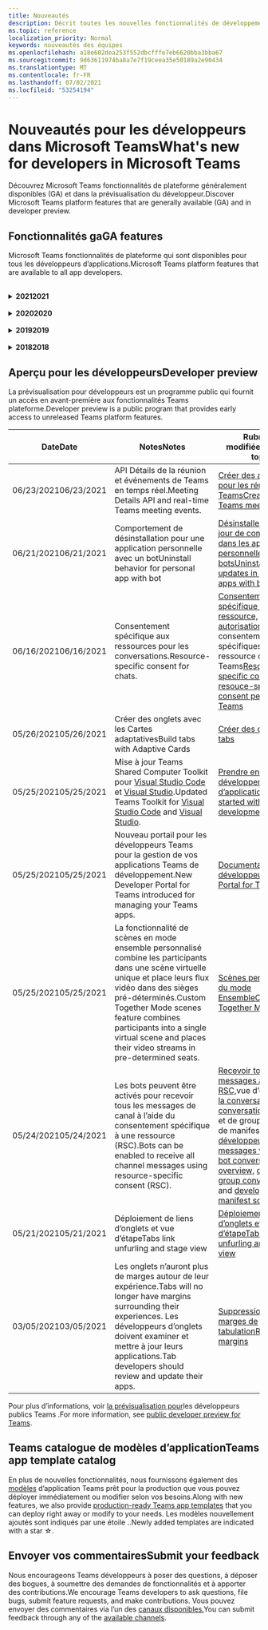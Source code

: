 ```yaml
---
title: Nouveautés
description: Décrit toutes les nouvelles fonctionnalités de développement dans Microsoft Teams
ms.topic: reference
localization_priority: Normal
keywords: nouveautés des équipes
ms.openlocfilehash: a18e602dea253f552dbcfffe7eb6620bba3bba67
ms.sourcegitcommit: 9d63611974ba8a7e7f19ceea35e50189a2e90434
ms.translationtype: MT
ms.contentlocale: fr-FR
ms.lasthandoff: 07/02/2021
ms.locfileid: "53254194"
---
```

# <a name="whats-new-for-developers-in-microsoft-teams"></a><span data-ttu-id="2d1fd-104">Nouveautés pour les développeurs dans Microsoft Teams</span><span class="sxs-lookup"><span data-stu-id="2d1fd-104">What's new for developers in Microsoft Teams</span></span>

<span data-ttu-id="2d1fd-105">Découvrez Microsoft Teams fonctionnalités de plateforme généralement disponibles (GA) et dans la prévisualisation du développeur.</span><span class="sxs-lookup"><span data-stu-id="2d1fd-105">Discover Microsoft Teams platform features that are generally available (GA) and in developer preview.</span></span>

## <a name="ga-features"></a><span data-ttu-id="2d1fd-106">Fonctionnalités ga</span><span class="sxs-lookup"><span data-stu-id="2d1fd-106">GA features</span></span>

<span data-ttu-id="2d1fd-107">Microsoft Teams fonctionnalités de plateforme qui sont disponibles pour tous les développeurs d’applications.</span><span class="sxs-lookup"><span data-stu-id="2d1fd-107">Microsoft Teams platform features that are available to all app developers.</span></span>

<br>

<details>

<summary><span data-ttu-id="2d1fd-108"><b>2021</b></span><span class="sxs-lookup"><span data-stu-id="2d1fd-108"><b>2021</b></span></span></summary>

| <span data-ttu-id="2d1fd-109">**Date**</span><span class="sxs-lookup"><span data-stu-id="2d1fd-109">**Date**</span></span> | <span data-ttu-id="2d1fd-110">**Notes**</span><span class="sxs-lookup"><span data-stu-id="2d1fd-110">**Notes**</span></span> | <span data-ttu-id="2d1fd-111">**Rubriques modifiées**</span><span class="sxs-lookup"><span data-stu-id="2d1fd-111">**Changed topics**</span></span> |
| -------- | --------- | ------------------ |
|<span data-ttu-id="2d1fd-112">06/28/2021</span><span class="sxs-lookup"><span data-stu-id="2d1fd-112">06/28/2021</span></span>|<span data-ttu-id="2d1fd-113">Intégrer la fonctionnalité s’il s’est s’il s’est s’il s'</span><span class="sxs-lookup"><span data-stu-id="2d1fd-113">Integrate People Picker capability.</span></span>|[<span data-ttu-id="2d1fd-114">Intégrer Sélecteur de personnes fonctionnalité</span><span class="sxs-lookup"><span data-stu-id="2d1fd-114">Integrate People Picker capability</span></span>](concepts/device-capabilities/people-picker-capability.md)|  
|<span data-ttu-id="2d1fd-115">06/25/2021</span><span class="sxs-lookup"><span data-stu-id="2d1fd-115">06/25/2021</span></span>| <span data-ttu-id="2d1fd-116">Introduction du guide pas à pas pour envoyer des messages proactifs.</span><span class="sxs-lookup"><span data-stu-id="2d1fd-116">Introduced step-by-step guide to send proactive messages.</span></span> | [<span data-ttu-id="2d1fd-117">Guide pas à pas pour envoyer des messages proactifs</span><span class="sxs-lookup"><span data-stu-id="2d1fd-117">Step-by-step guide to send proactive messages</span></span>](sbs-send-proactive.yml) |
|<span data-ttu-id="2d1fd-118">06/09/2021</span><span class="sxs-lookup"><span data-stu-id="2d1fd-118">06/09/2021</span></span>| <span data-ttu-id="2d1fd-119">Vue d’étape pour les images dans les cartes adaptatives avec `allowExpand` attribut.</span><span class="sxs-lookup"><span data-stu-id="2d1fd-119">Stage view for images in Adaptive Cards with `allowExpand` attribute.</span></span> | [<span data-ttu-id="2d1fd-120">Vue d’étape des images dans les cartes adaptatives</span><span class="sxs-lookup"><span data-stu-id="2d1fd-120">Stage view for images in Adaptive Cards</span></span>](~/task-modules-and-cards/cards/cards-format.md) |
|<span data-ttu-id="2d1fd-121">05/31/2021</span><span class="sxs-lookup"><span data-stu-id="2d1fd-121">05/31/2021</span></span>| <span data-ttu-id="2d1fd-122">Onglets de conversation.</span><span class="sxs-lookup"><span data-stu-id="2d1fd-122">Conversational tabs.</span></span> | [<span data-ttu-id="2d1fd-123">Démarrer et poursuivre des conversations sur le contenu de vos onglets</span><span class="sxs-lookup"><span data-stu-id="2d1fd-123">Start and continue conversations about content in your tabs</span></span>](~/tabs/how-to/conversational-tabs.md) |
|<span data-ttu-id="2d1fd-124">05/24/2021</span><span class="sxs-lookup"><span data-stu-id="2d1fd-124">05/24/2021</span></span>| <span data-ttu-id="2d1fd-125">Mise à jour Teams recommandations en matière de conception d’applications avec des modèles mobiles et bien plus encore.</span><span class="sxs-lookup"><span data-stu-id="2d1fd-125">Updated Teams app design guidelines with mobile patterns and more.</span></span>|[<span data-ttu-id="2d1fd-126">Conception de votre application Teams web</span><span class="sxs-lookup"><span data-stu-id="2d1fd-126">Designing your Teams app</span></span>](~/concepts/design/design-teams-app-overview.md)
|<span data-ttu-id="2d1fd-127">05/13/2021</span><span class="sxs-lookup"><span data-stu-id="2d1fd-127">05/13/2021</span></span>| <span data-ttu-id="2d1fd-128">Ajout d’informations sur mConnect et Skooler.</span><span class="sxs-lookup"><span data-stu-id="2d1fd-128">Added information on mConnect and Skooler.</span></span>|[<span data-ttu-id="2d1fd-129">Système de gestion de l’apprentissage par le chat</span><span class="sxs-lookup"><span data-stu-id="2d1fd-129">Moodle learning management system</span></span>](resources/moodle-overview.md)
|<span data-ttu-id="2d1fd-130">05/10/2021</span><span class="sxs-lookup"><span data-stu-id="2d1fd-130">05/10/2021</span></span>| <span data-ttu-id="2d1fd-131">La version 1.10 du manifeste est publiée.</span><span class="sxs-lookup"><span data-stu-id="2d1fd-131">Manifest v1.10 is released.</span></span>|[<span data-ttu-id="2d1fd-132">Schéma du manifeste</span><span class="sxs-lookup"><span data-stu-id="2d1fd-132">Manifest schema</span></span>](resources/schema/manifest-schema.md) |
|<span data-ttu-id="2d1fd-133">05/10/2021</span><span class="sxs-lookup"><span data-stu-id="2d1fd-133">05/10/2021</span></span>| <span data-ttu-id="2d1fd-134">Nouvelle fonctionnalité de personnalisation d’application.</span><span class="sxs-lookup"><span data-stu-id="2d1fd-134">New app customization feature.</span></span>| [<span data-ttu-id="2d1fd-135">Activer les orgs pour personnaliser votre application</span><span class="sxs-lookup"><span data-stu-id="2d1fd-135">Enable orgs to customize your app</span></span>](concepts/design/enable-app-customization.md) |
|<span data-ttu-id="2d1fd-136">05/07/2021</span><span class="sxs-lookup"><span data-stu-id="2d1fd-136">05/07/2021</span></span>| <span data-ttu-id="2d1fd-137">Liens profonds pour les appels audio et vidéo dans la conversation.</span><span class="sxs-lookup"><span data-stu-id="2d1fd-137">Deep links for audio and video calls in chat.</span></span> |[<span data-ttu-id="2d1fd-138">Liens profonds</span><span class="sxs-lookup"><span data-stu-id="2d1fd-138">Deep links</span></span>](concepts/build-and-test/deep-links.md#deep-linking-to-an-audio-or-audio-video-call) |
|<span data-ttu-id="2d1fd-139">04/30/2021</span><span class="sxs-lookup"><span data-stu-id="2d1fd-139">04/30/2021</span></span>|<span data-ttu-id="2d1fd-140">De nouveaux conseils sur la publication d’applications dans Teams store.</span><span class="sxs-lookup"><span data-stu-id="2d1fd-140">New guidance on how to publish apps to the Teams store.</span></span>|<span data-ttu-id="2d1fd-141">[Publier votre application dans le Teams, Teams](concepts/deploy-and-publish/appsource/publish.md) [de validation du Store](concepts/deploy-and-publish/appsource/prepare/teams-store-validation-guidelines.md)</span><span class="sxs-lookup"><span data-stu-id="2d1fd-141">[Publish your app to the Teams store](concepts/deploy-and-publish/appsource/publish.md), [Teams store validation guidelines](concepts/deploy-and-publish/appsource/prepare/teams-store-validation-guidelines.md)</span></span> |
|<span data-ttu-id="2d1fd-142">04/29/2021</span><span class="sxs-lookup"><span data-stu-id="2d1fd-142">04/29/2021</span></span> | <span data-ttu-id="2d1fd-143">Actions universelles pour les cartes adaptatives.</span><span class="sxs-lookup"><span data-stu-id="2d1fd-143">Universal Actions for Adaptive Cards.</span></span> | [<span data-ttu-id="2d1fd-144">Actions universelles pour les cartes adaptatives</span><span class="sxs-lookup"><span data-stu-id="2d1fd-144">Universal Actions for Adaptive Cards</span></span>](task-modules-and-cards/cards/universal-actions-for-adaptive-cards/overview.md) |
|<span data-ttu-id="2d1fd-145">04/29/2021</span><span class="sxs-lookup"><span data-stu-id="2d1fd-145">04/29/2021</span></span> | <span data-ttu-id="2d1fd-146">Affichages spécifiques à l’utilisateur.</span><span class="sxs-lookup"><span data-stu-id="2d1fd-146">User Specific Views.</span></span> | [<span data-ttu-id="2d1fd-147">Affichages spécifiques à l’utilisateur</span><span class="sxs-lookup"><span data-stu-id="2d1fd-147">User Specific Views</span></span>](task-modules-and-cards/cards/universal-actions-for-adaptive-cards/User-Specific-Views.md) |
|<span data-ttu-id="2d1fd-148">04/29/2021</span><span class="sxs-lookup"><span data-stu-id="2d1fd-148">04/29/2021</span></span> | <span data-ttu-id="2d1fd-149">Flux de travail séquentiels.</span><span class="sxs-lookup"><span data-stu-id="2d1fd-149">Sequential Workflows.</span></span> | [<span data-ttu-id="2d1fd-150">Flux de travail séquentiels</span><span class="sxs-lookup"><span data-stu-id="2d1fd-150">Sequential Workflows</span></span>](task-modules-and-cards/cards/universal-actions-for-adaptive-cards/Sequential-Workflows.md) |
|<span data-ttu-id="2d1fd-151">04/29/2021</span><span class="sxs-lookup"><span data-stu-id="2d1fd-151">04/29/2021</span></span> | <span data-ttu-id="2d1fd-152">Cartes à jour.</span><span class="sxs-lookup"><span data-stu-id="2d1fd-152">Up to date cards.</span></span> | [<span data-ttu-id="2d1fd-153">Cartes actualisées</span><span class="sxs-lookup"><span data-stu-id="2d1fd-153">Up to date cards</span></span>](task-modules-and-cards/cards/universal-actions-for-adaptive-cards/Up-To-Date-Views.md) |
|<span data-ttu-id="2d1fd-154">04/08/2021</span><span class="sxs-lookup"><span data-stu-id="2d1fd-154">04/08/2021</span></span>| <span data-ttu-id="2d1fd-155">Fonctionnalité de personnalisation d’application.</span><span class="sxs-lookup"><span data-stu-id="2d1fd-155">App customization feature.</span></span>|<span data-ttu-id="2d1fd-156">[Présentation de l’application Design Teams,](concepts/design/enable-app-customization.md) [vue d’ensemble d’App Studio](concepts/build-and-test/app-studio-overview.md#connectors)et [schéma de manifeste](resources/schema/manifest-schema-dev-preview.md)</span><span class="sxs-lookup"><span data-stu-id="2d1fd-156">[Design teams app overview](concepts/design/enable-app-customization.md), [App studio overview](concepts/build-and-test/app-studio-overview.md#connectors), and [Manifest schema](resources/schema/manifest-schema-dev-preview.md)</span></span> |
|<span data-ttu-id="2d1fd-157">03/18/2021</span><span class="sxs-lookup"><span data-stu-id="2d1fd-157">03/18/2021</span></span>|<span data-ttu-id="2d1fd-158">Remarque : mettez à jour la version 4.10 ou supérieure du SDK Bot Framework, car nous avons commencé avec le processus de dérision pour `TeamsInfo.getMembers` et `TeamsInfo.GetMembersAsync` .</span><span class="sxs-lookup"><span data-stu-id="2d1fd-158">Notice: Update to version 4.10 or above of the Bot Framework SDK, as we've started with the deprecation process for `TeamsInfo.getMembers` and `TeamsInfo.GetMembersAsync`.</span></span> | [<span data-ttu-id="2d1fd-159">Modifications de l’API du bot pour les membres de l’équipe/de la conversation</span><span class="sxs-lookup"><span data-stu-id="2d1fd-159">Bot API Changes for Team/Chat Members</span></span>](resources/team-chat-member-api-changes.md) |
|<span data-ttu-id="2d1fd-160">03/05/2021</span><span class="sxs-lookup"><span data-stu-id="2d1fd-160">03/05/2021</span></span>|<span data-ttu-id="2d1fd-161">Remarque : les onglets n’auront plus de marges autour de leur expérience.</span><span class="sxs-lookup"><span data-stu-id="2d1fd-161">Notice: Tabs will no longer have margins surrounding their experiences.</span></span> <span data-ttu-id="2d1fd-162">Les développeurs d’onglets doivent examiner et mettre à jour leurs applications.</span><span class="sxs-lookup"><span data-stu-id="2d1fd-162">Tab developers should review and update their apps.</span></span> | [<span data-ttu-id="2d1fd-163">Suppression des marges de tabulation</span><span class="sxs-lookup"><span data-stu-id="2d1fd-163">Removing tab margins</span></span>](resources/removing-tab-margins.md) |
|<span data-ttu-id="2d1fd-164">03/05/2021</span><span class="sxs-lookup"><span data-stu-id="2d1fd-164">03/05/2021</span></span>|<span data-ttu-id="2d1fd-165">Étendue d’installation et fonctionnalité de groupe par défaut.</span><span class="sxs-lookup"><span data-stu-id="2d1fd-165">Default install scope and group capability.</span></span>| [<span data-ttu-id="2d1fd-166">Étendue d’installation et fonctionnalité de groupe par défaut</span><span class="sxs-lookup"><span data-stu-id="2d1fd-166">Default install scope and group capability</span></span>](concepts/deploy-and-publish/add-default-install-scope.md) |
|<span data-ttu-id="2d1fd-167">03/05/2021</span><span class="sxs-lookup"><span data-stu-id="2d1fd-167">03/05/2021</span></span>|<span data-ttu-id="2d1fd-168">Réordez les onglets des applications personnelles.</span><span class="sxs-lookup"><span data-stu-id="2d1fd-168">Reorder personal app tabs.</span></span>|[<span data-ttu-id="2d1fd-169">Réordesser l’onglet de conversation dans les applications personnelles</span><span class="sxs-lookup"><span data-stu-id="2d1fd-169">Reorder the chat tab in personal apps</span></span>](tabs/how-to/create-personal-tab.md#reorder-static-personal-tabs)|
|<span data-ttu-id="2d1fd-170">03/04/2021</span><span class="sxs-lookup"><span data-stu-id="2d1fd-170">03/04/2021</span></span>|<span data-ttu-id="2d1fd-171">Masquage d’informations dans les cartes adaptatives.</span><span class="sxs-lookup"><span data-stu-id="2d1fd-171">Information masking in Adaptive cards.</span></span>| [<span data-ttu-id="2d1fd-172">Masquage d’informations dans les cartes adaptatives</span><span class="sxs-lookup"><span data-stu-id="2d1fd-172">Information masking in Adaptive cards</span></span>](task-modules-and-cards/cards/cards-format.md#information-masking-in-adaptive-cards) |
|<span data-ttu-id="2d1fd-173">02/19/2021</span><span class="sxs-lookup"><span data-stu-id="2d1fd-173">02/19/2021</span></span>|<span data-ttu-id="2d1fd-174">Ajout de fonctionnalités d’emplacement.</span><span class="sxs-lookup"><span data-stu-id="2d1fd-174">Added location capabilities.</span></span> <br/> <span data-ttu-id="2d1fd-175">Les informations sur les fonctionnalités d’emplacement sont ajoutées dans la vue d’ensemble des fonctionnalités de l’appareil, les autorisations natives des appareils, l’intégration des fonctionnalités multimédias et les fichiers de fonctionnalités de scanneur de QR ou de code-barres.</span><span class="sxs-lookup"><span data-stu-id="2d1fd-175">Location capabilities information is added in the device capabilities overview, native device permissions, integrate media capabilities, and QR or barcode scanner capability files.</span></span>|<span data-ttu-id="2d1fd-176">[Vue](concepts/device-capabilities/device-capabilities-overview.md)d’ensemble, demander des autorisations d’appareil, intégrer des [fonctionnalités multimédias,](concepts/device-capabilities/mobile-camera-image-permissions.md)intégrer des fonctionnalités de QR ou de scanneur de [code-barres,](concepts/device-capabilities/qr-barcode-scanner-capability.md)intégrer des [fonctionnalités](concepts/device-capabilities/native-device-permissions.md) [d’emplacement](concepts/device-capabilities/location-capability.md)</span><span class="sxs-lookup"><span data-stu-id="2d1fd-176">[Overview](concepts/device-capabilities/device-capabilities-overview.md), [Request device permissions](concepts/device-capabilities/native-device-permissions.md), [Integrate media capabilities](concepts/device-capabilities/mobile-camera-image-permissions.md), [Integrate QR or barcode scanner capability](concepts/device-capabilities/qr-barcode-scanner-capability.md), [Integrate location capabilities](concepts/device-capabilities/location-capability.md)</span></span> |
|<span data-ttu-id="2d1fd-177">02/18/2021</span><span class="sxs-lookup"><span data-stu-id="2d1fd-177">02/18/2021</span></span>|<span data-ttu-id="2d1fd-178">Ajout de la fonctionnalité de QR ou de scanneur de code-barres.</span><span class="sxs-lookup"><span data-stu-id="2d1fd-178">Added QR or barcode scanner capability.</span></span> <br/> <span data-ttu-id="2d1fd-179">Les informations sur les fonctionnalités de QR ou de scanneur de code-barres sont ajoutées dans la vue d’ensemble des fonctionnalités de l’appareil, les autorisations natives de l’appareil et l’intégration des fichiers de fonctionnalités multimédias.</span><span class="sxs-lookup"><span data-stu-id="2d1fd-179">QR or barcode scanner  capability information is added in the device capabilities overview, native device permissions, and integrate media capabilities files.</span></span>|<span data-ttu-id="2d1fd-180">[Vue d’ensemble,](concepts/device-capabilities/device-capabilities-overview.md) [demander des autorisations d’appareil,](concepts/device-capabilities/native-device-permissions.md) [intégrer des fonctionnalités multimédias,](concepts/device-capabilities/mobile-camera-image-permissions.md)intégrer la QR ou la fonctionnalité de scanneur de [code-barres](concepts/device-capabilities/qr-barcode-scanner-capability.md)</span><span class="sxs-lookup"><span data-stu-id="2d1fd-180">[Overview](concepts/device-capabilities/device-capabilities-overview.md), [Request device permissions](concepts/device-capabilities/native-device-permissions.md), [Integrate media capabilities](concepts/device-capabilities/mobile-camera-image-permissions.md), [Integrate QR or barcode scanner capability](concepts/device-capabilities/qr-barcode-scanner-capability.md)</span></span> |
|<span data-ttu-id="2d1fd-181">02/09/2021</span><span class="sxs-lookup"><span data-stu-id="2d1fd-181">02/09/2021</span></span>|<span data-ttu-id="2d1fd-182">Ajout de la vue d’ensemble des fonctionnalités de l’appareil.</span><span class="sxs-lookup"><span data-stu-id="2d1fd-182">Added device capabilities overview.</span></span> <br/> <span data-ttu-id="2d1fd-183">Les informations sur les fonctionnalités du microphone sont ajoutées dans les autorisations natives de l’appareil et intègrent des fichiers de fonctionnalités multimédias.</span><span class="sxs-lookup"><span data-stu-id="2d1fd-183">Microphone capability information is added in the native device permissions and integrate media capabilities files.</span></span>|<span data-ttu-id="2d1fd-184">[Vue d’ensemble,](concepts/device-capabilities/device-capabilities-overview.md) [demander des autorisations d’appareil,](concepts/device-capabilities/native-device-permissions.md) [intégrer des fonctionnalités multimédias](concepts/device-capabilities/mobile-camera-image-permissions.md)</span><span class="sxs-lookup"><span data-stu-id="2d1fd-184">[Overview](concepts/device-capabilities/device-capabilities-overview.md), [Request device permissions](concepts/device-capabilities/native-device-permissions.md), [Integrate media capabilities](concepts/device-capabilities/mobile-camera-image-permissions.md)</span></span>|

<br>

</details>

<br>

<details>
  
<summary><span data-ttu-id="2d1fd-185"><b>2020</b></span><span class="sxs-lookup"><span data-stu-id="2d1fd-185"><b>2020</b></span></span></summary>

| <span data-ttu-id="2d1fd-186">**Date**</span><span class="sxs-lookup"><span data-stu-id="2d1fd-186">**Date**</span></span> | <span data-ttu-id="2d1fd-187">**Notes**</span><span class="sxs-lookup"><span data-stu-id="2d1fd-187">**Notes**</span></span> | <span data-ttu-id="2d1fd-188">**Rubriques modifiées**</span><span class="sxs-lookup"><span data-stu-id="2d1fd-188">**Changed topics**</span></span> |
| -------- | --------- | ------------------ |
|<span data-ttu-id="2d1fd-189">11/30/2020</span><span class="sxs-lookup"><span data-stu-id="2d1fd-189">11/30/2020</span></span>|<span data-ttu-id="2d1fd-190">Intégration de la plateforme d’identité Teams Shared Computer Toolkit et Visual Studio Code pour les onglets.</span><span class="sxs-lookup"><span data-stu-id="2d1fd-190">Identity platform integration with Teams Toolkit and Visual Studio Code for tabs.</span></span>|[<span data-ttu-id="2d1fd-191">Authentification unique avec authentification Teams Shared Computer Toolkit et Visual Studio Code pour les onglets</span><span class="sxs-lookup"><span data-stu-id="2d1fd-191">Single sign-on authentication with Teams Toolkit and Visual Studio Code for tabs</span></span>](toolkit/visual-studio-code-tab-sso.md)|
|<span data-ttu-id="2d1fd-192">11/16/2020</span><span class="sxs-lookup"><span data-stu-id="2d1fd-192">11/16/2020</span></span>|<span data-ttu-id="2d1fd-193">Teams manifeste de l’application mis à jour vers la version 1.8.</span><span class="sxs-lookup"><span data-stu-id="2d1fd-193">Teams app manifest updated to version 1.8.</span></span>|[<span data-ttu-id="2d1fd-194">Référence : schéma de manifeste pour Microsoft Teams</span><span class="sxs-lookup"><span data-stu-id="2d1fd-194">Reference: Manifest schema for Microsoft Teams</span></span>](resources/schema/manifest-schema.md)|
|<span data-ttu-id="2d1fd-195">11/10/2020</span><span class="sxs-lookup"><span data-stu-id="2d1fd-195">11/10/2020</span></span>|<span data-ttu-id="2d1fd-196">Teams recommandations en matière de conception de bot.</span><span class="sxs-lookup"><span data-stu-id="2d1fd-196">Teams bot design guidelines.</span></span>|[<span data-ttu-id="2d1fd-197">Recommandations en matière de conception de bot</span><span class="sxs-lookup"><span data-stu-id="2d1fd-197">Bot design guidelines</span></span>](bots/design/bots.md)|
|<span data-ttu-id="2d1fd-198">09/30/2020</span><span class="sxs-lookup"><span data-stu-id="2d1fd-198">09/30/2020</span></span>|<span data-ttu-id="2d1fd-199">L’envoi et la réception de fichiers à des bots sur des appareils mobiles sont désormais pris en charge.</span><span class="sxs-lookup"><span data-stu-id="2d1fd-199">Sending and receiving files to bots on mobile devices is now supported.</span></span>|[<span data-ttu-id="2d1fd-200">Envoyer et recevoir des fichiers via votre bot</span><span class="sxs-lookup"><span data-stu-id="2d1fd-200">Send and receive files through your bot</span></span>](resources/bot-v3/bots-files.md)|
|<span data-ttu-id="2d1fd-201">09/22/2020</span><span class="sxs-lookup"><span data-stu-id="2d1fd-201">09/22/2020</span></span>|<span data-ttu-id="2d1fd-202">Nouvelles informations sur la mise en place Teams développement.</span><span class="sxs-lookup"><span data-stu-id="2d1fd-202">New information for getting started with Teams development.</span></span>|[<span data-ttu-id="2d1fd-203">Créer votre première vue d’Teams application</span><span class="sxs-lookup"><span data-stu-id="2d1fd-203">Build your first Teams app overview</span></span>](build-your-first-app/build-first-app-overview.md)|
|<span data-ttu-id="2d1fd-204">09/18/2020</span><span class="sxs-lookup"><span data-stu-id="2d1fd-204">09/18/2020</span></span>|<span data-ttu-id="2d1fd-205">Prise en charge des applications Teams réunion (version préliminaire).</span><span class="sxs-lookup"><span data-stu-id="2d1fd-205">Support for in-meeting Teams apps (Release Preview).</span></span>|<span data-ttu-id="2d1fd-206">[Créer des applications pour Teams réunions et](apps-in-teams-meetings/create-apps-for-teams-meetings.md) des applications dans Teams [réunions](apps-in-teams-meetings/teams-apps-in-meetings.md)</span><span class="sxs-lookup"><span data-stu-id="2d1fd-206">[Create apps for Teams meetings](apps-in-teams-meetings/create-apps-for-teams-meetings.md) and [Apps in Teams meetings](apps-in-teams-meetings/teams-apps-in-meetings.md)</span></span>|
|<span data-ttu-id="2d1fd-207">08/19/2020</span><span class="sxs-lookup"><span data-stu-id="2d1fd-207">08/19/2020</span></span>|<span data-ttu-id="2d1fd-208">Importez Teams messages avec Microsoft Graph.</span><span class="sxs-lookup"><span data-stu-id="2d1fd-208">Import Teams messages with Microsoft Graph.</span></span>|[<span data-ttu-id="2d1fd-209">Importer des messages de plateforme tierces pour les équipes à l’aide de Microsoft Graph</span><span class="sxs-lookup"><span data-stu-id="2d1fd-209">Import third-party platform messages to Teams using Microsoft Graph</span></span>](graph-api/import-messages/import-external-messages-to-teams.md)
|<span data-ttu-id="2d1fd-210">08/12/2020</span><span class="sxs-lookup"><span data-stu-id="2d1fd-210">08/12/2020</span></span> |<span data-ttu-id="2d1fd-211">Prise en charge des cartes adaptatives dans le webhook entrant déplacé vers ga.</span><span class="sxs-lookup"><span data-stu-id="2d1fd-211">Adaptive Cards support in incoming webhook moved to GA.</span></span>|[<span data-ttu-id="2d1fd-212">Envoyer des cartes adaptatives à l'aide d'un webhook entrant</span><span class="sxs-lookup"><span data-stu-id="2d1fd-212">Send adaptive cards using an incoming webhook</span></span>](~/webhooks-and-connectors/how-to/connectors-using.md#send-adaptive-cards-using-an-incoming-webhook) |
|<span data-ttu-id="2d1fd-213">08/10/2020</span><span class="sxs-lookup"><span data-stu-id="2d1fd-213">08/10/2020</span></span>|<span data-ttu-id="2d1fd-214">Commencer à créer Teams applications avec le Visual Studio Shared Computer Toolkit.</span><span class="sxs-lookup"><span data-stu-id="2d1fd-214">Get started building Teams apps with the Visual Studio Toolkit.</span></span>|[<span data-ttu-id="2d1fd-215">Créer des applications avec les Microsoft Teams Shared Computer Toolkit et Visual Studio Code</span><span class="sxs-lookup"><span data-stu-id="2d1fd-215">Build apps with the Microsoft Teams Toolkit and Visual Studio Code</span></span>](toolkit/visual-studio-overview.md) |
|<span data-ttu-id="2d1fd-216">08/06/2020</span><span class="sxs-lookup"><span data-stu-id="2d1fd-216">08/06/2020</span></span>|<span data-ttu-id="2d1fd-217">Prise en charge de l’authentification sso tabs.</span><span class="sxs-lookup"><span data-stu-id="2d1fd-217">Support for Tabs SSO authentication.</span></span>|[<span data-ttu-id="2d1fd-218">Développer un onglet DSO Microsoft Teams SSO</span><span class="sxs-lookup"><span data-stu-id="2d1fd-218">Develop an SSO Microsoft Teams Tab</span></span>](tabs/how-to/authentication/auth-aad-sso.md#develop-an-sso-microsoft-teams-tab) |
|<span data-ttu-id="2d1fd-219">07/27/2020</span><span class="sxs-lookup"><span data-stu-id="2d1fd-219">07/27/2020</span></span> | <span data-ttu-id="2d1fd-220">Graph des bots et des messages proactifs (prévisualisation publique).</span><span class="sxs-lookup"><span data-stu-id="2d1fd-220">Graph proactive bots and messages (Public Preview).</span></span>|[<span data-ttu-id="2d1fd-221">Activer l’installation proactive d’un bot et la messagerie proactive dans Teams avec Microsoft Graph</span><span class="sxs-lookup"><span data-stu-id="2d1fd-221">Enable proactive bot installation and proactive messaging in Teams with Microsoft Graph</span></span>](graph-api/proactive-bots-and-messages/graph-proactive-bots-and-messages.md)|
|<span data-ttu-id="2d1fd-222">07/22/2020</span><span class="sxs-lookup"><span data-stu-id="2d1fd-222">07/22/2020</span></span> |<span data-ttu-id="2d1fd-223">Mises à jour des fonctionnalités des appareils mobiles.</span><span class="sxs-lookup"><span data-stu-id="2d1fd-223">Mobile device capability updates.</span></span>|[<span data-ttu-id="2d1fd-224">Demander des autorisations d’appareil pour Microsoft Teams onglet</span><span class="sxs-lookup"><span data-stu-id="2d1fd-224">Request device permissions for your Microsoft Teams tab</span></span>](concepts/device-capabilities/native-device-permissions.md) |
|<span data-ttu-id="2d1fd-225">07/20/2020</span><span class="sxs-lookup"><span data-stu-id="2d1fd-225">07/20/2020</span></span>|<span data-ttu-id="2d1fd-226">Teams Outil de validation d’application pour les soumissions AppSource.</span><span class="sxs-lookup"><span data-stu-id="2d1fd-226">Teams App Validation Tool for AppSource submissions.</span></span>|[<span data-ttu-id="2d1fd-227">Teams Outil de validation d’application</span><span class="sxs-lookup"><span data-stu-id="2d1fd-227">Teams App Validation Tool</span></span>](concepts/deploy-and-publish/appsource/prepare/submission-checklist.md)
|<span data-ttu-id="2d1fd-228">07/15/2020</span><span class="sxs-lookup"><span data-stu-id="2d1fd-228">07/15/2020</span></span>|<span data-ttu-id="2d1fd-229">Créez un assistant virtuel pour Teams.</span><span class="sxs-lookup"><span data-stu-id="2d1fd-229">Create a virtual assistant for Teams.</span></span>|[<span data-ttu-id="2d1fd-230">Virtual Assistant pour Microsoft Teams</span><span class="sxs-lookup"><span data-stu-id="2d1fd-230">Virtual Assistant for Microsoft Teams</span></span>](samples/virtual-assistant.md)|
|<span data-ttu-id="2d1fd-231">07/14/2020</span><span class="sxs-lookup"><span data-stu-id="2d1fd-231">07/14/2020</span></span>|<span data-ttu-id="2d1fd-232">Surfacing a native loading indicator documentation.</span><span class="sxs-lookup"><span data-stu-id="2d1fd-232">Surfacing a native loading indicator documentation.</span></span>|[<span data-ttu-id="2d1fd-233">Affichage d’un indicateur de chargement natif</span><span class="sxs-lookup"><span data-stu-id="2d1fd-233">Showing a native loading indicator</span></span>](tabs/how-to/create-tab-pages/content-page.md#show-a-native-loading-indicator)
|<span data-ttu-id="2d1fd-234">07/01/2020</span><span class="sxs-lookup"><span data-stu-id="2d1fd-234">07/01/2020</span></span>|<span data-ttu-id="2d1fd-235">Commencer à créer Teams applications avec le Visual Studio Code Shared Computer Toolkit.</span><span class="sxs-lookup"><span data-stu-id="2d1fd-235">Get started building Teams apps with the Visual Studio Code Toolkit.</span></span>|[<span data-ttu-id="2d1fd-236">Créer des applications avec les Microsoft Teams Shared Computer Toolkit et Visual Studio Code</span><span class="sxs-lookup"><span data-stu-id="2d1fd-236">Build apps with the Microsoft Teams Toolkit and Visual Studio Code</span></span>](toolkit/visual-studio-code-overview.md) |
|<span data-ttu-id="2d1fd-237">07/01/2020</span><span class="sxs-lookup"><span data-stu-id="2d1fd-237">07/01/2020</span></span>|<span data-ttu-id="2d1fd-238">Sign-on unique for tabs GA for Teams web and desktop clients.</span><span class="sxs-lookup"><span data-stu-id="2d1fd-238">Single sign-on for tabs GA for Teams web and desktop clients.</span></span>|[<span data-ttu-id="2d1fd-239">Single Sign-On (SSO)</span><span class="sxs-lookup"><span data-stu-id="2d1fd-239">Single Sign-On (SSO)</span></span>](tabs/how-to/authentication/auth-aad-sso.md)|
|<span data-ttu-id="2d1fd-240">06/05/2020</span><span class="sxs-lookup"><span data-stu-id="2d1fd-240">06/05/2020</span></span>| <span data-ttu-id="2d1fd-241">Schéma de manifeste mis à jour vers la version 1.7.</span><span class="sxs-lookup"><span data-stu-id="2d1fd-241">Manifest schema updated to version 1.7.</span></span>| [<span data-ttu-id="2d1fd-242">Référence : schéma de manifeste pour Microsoft Teams</span><span class="sxs-lookup"><span data-stu-id="2d1fd-242">Reference: Manifest schema for Microsoft Teams</span></span>](resources/schema/manifest-schema.md)|
|<span data-ttu-id="2d1fd-243">05/18/2020</span><span class="sxs-lookup"><span data-stu-id="2d1fd-243">05/18/2020</span></span>|<span data-ttu-id="2d1fd-244">Intégrez Power Virtual Agents avec Teams.</span><span class="sxs-lookup"><span data-stu-id="2d1fd-244">Integrate Power Virtual Agents with Teams.</span></span>|[<span data-ttu-id="2d1fd-245">Intégrer un chatbot Power Virtual Agents avec Microsoft Teams</span><span class="sxs-lookup"><span data-stu-id="2d1fd-245">Integrate a Power Virtual Agents chatbot with Microsoft Teams</span></span>](bots/how-to/add-power-virtual-agents-bot-to-teams.md)|
|<span data-ttu-id="2d1fd-246">04/01/2020</span><span class="sxs-lookup"><span data-stu-id="2d1fd-246">04/01/2020</span></span>|<span data-ttu-id="2d1fd-247">Intégrez des systèmes WFM à Shifts Connector pour Teams.</span><span class="sxs-lookup"><span data-stu-id="2d1fd-247">Integrate WFM systems with Shifts Connector for Teams.</span></span>|[<span data-ttu-id="2d1fd-248">Microsoft Teams Déplace les connecteurs WFM</span><span class="sxs-lookup"><span data-stu-id="2d1fd-248">Microsoft Teams Shifts WFM connectors</span></span>](samples/shifts-wfm-connectors.md)
|<span data-ttu-id="2d1fd-249">03/24/2020</span><span class="sxs-lookup"><span data-stu-id="2d1fd-249">03/24/2020</span></span> | <span data-ttu-id="2d1fd-250">Prise en charge supplémentaire pour la récupération d’un seul membre d’une conversation et prise en charge supplémentaire pour la récupération des membres pagagés.</span><span class="sxs-lookup"><span data-stu-id="2d1fd-250">Added support for retrieving a single member of a conversation, and additional support for retrieving paged members.</span></span> | [<span data-ttu-id="2d1fd-251">Obtenir un contexte Teams pour votre bot</span><span class="sxs-lookup"><span data-stu-id="2d1fd-251">Get Teams context for your bot</span></span>](~/bots/how-to/get-teams-context.md) |

<br>

</details>

<br>

<details>
  
<summary><span data-ttu-id="2d1fd-252"><b>2019</b></span><span class="sxs-lookup"><span data-stu-id="2d1fd-252"><b>2019</b></span></span></summary>

| <span data-ttu-id="2d1fd-253">**Date**</span><span class="sxs-lookup"><span data-stu-id="2d1fd-253">**Date**</span></span> | <span data-ttu-id="2d1fd-254">**Notes**</span><span class="sxs-lookup"><span data-stu-id="2d1fd-254">**Notes**</span></span> | <span data-ttu-id="2d1fd-255">**Rubriques modifiées**</span><span class="sxs-lookup"><span data-stu-id="2d1fd-255">**Changed topics**</span></span> |
| -------- | --------- | ------------------ |
| <span data-ttu-id="2d1fd-256">12/26/2019</span><span class="sxs-lookup"><span data-stu-id="2d1fd-256">12/26/2019</span></span> | <span data-ttu-id="2d1fd-257">Le `replyToId` paramètre dans les charges utiles envoyées à un bot n’est plus chiffré, ce qui vous permet d’utiliser cette valeur pour créer des liens profonds vers ces messages.</span><span class="sxs-lookup"><span data-stu-id="2d1fd-257">The `replyToId` parameter in payloads sent to a bot is no longer encrypted, allowing you to use this value to construct deeplinks to these messages.</span></span> <span data-ttu-id="2d1fd-258">Les charges utiles de message incluent les valeurs chiffrées dans le paramètre `legacy.replyToId` .</span><span class="sxs-lookup"><span data-stu-id="2d1fd-258">Message payloads include the encrypted values in the parameter `legacy.replyToId`.</span></span>  |
| <span data-ttu-id="2d1fd-259">11/05/2019</span><span class="sxs-lookup"><span data-stu-id="2d1fd-259">11/05/2019</span></span> | <span data-ttu-id="2d1fd-260">Sign-on unique using the Teams JavaScript SDK.</span><span class="sxs-lookup"><span data-stu-id="2d1fd-260">Single sign-on using the Teams JavaScript SDK.</span></span> | [<span data-ttu-id="2d1fd-261">Authentification unique</span><span class="sxs-lookup"><span data-stu-id="2d1fd-261">Single sign-on</span></span>](tabs/how-to/authentication/auth-aad-sso.md) |
| <span data-ttu-id="2d1fd-262">10/31/2019</span><span class="sxs-lookup"><span data-stu-id="2d1fd-262">10/31/2019</span></span> | <span data-ttu-id="2d1fd-263">Mise à jour de la documentation sur les bots de conversation et les extensions de messagerie pour refléter le SDK Bot Framework 4.6.</span><span class="sxs-lookup"><span data-stu-id="2d1fd-263">Conversational bots and messaging extension documentation updated to reflect the 4.6 Bot Framework SDK.</span></span> <span data-ttu-id="2d1fd-264">La documentation relative au SDK v3 est disponible dans la section Ressources.</span><span class="sxs-lookup"><span data-stu-id="2d1fd-264">Documentation for the v3 SDK is available in the Resources section.</span></span> | <span data-ttu-id="2d1fd-265">Documentation complète sur les bots et les extensions de messagerie.</span><span class="sxs-lookup"><span data-stu-id="2d1fd-265">All bot and messaging extension documentation.</span></span> |
| <span data-ttu-id="2d1fd-266">10/31/2019</span><span class="sxs-lookup"><span data-stu-id="2d1fd-266">10/31/2019</span></span> | <span data-ttu-id="2d1fd-267">Nouvelle structure de la documentation et refactoriser les articles principaux.</span><span class="sxs-lookup"><span data-stu-id="2d1fd-267">New documentation structure, and major article refactoring.</span></span> <span data-ttu-id="2d1fd-268">Signalez les liens morts ou les 404 en créant un GitHub.</span><span class="sxs-lookup"><span data-stu-id="2d1fd-268">Please report any dead links or 404's by creating a GitHub Issue.</span></span> | <span data-ttu-id="2d1fd-269">Tous!</span><span class="sxs-lookup"><span data-stu-id="2d1fd-269">All of them!</span></span> |
| <span data-ttu-id="2d1fd-270">09/13/2019</span><span class="sxs-lookup"><span data-stu-id="2d1fd-270">09/13/2019</span></span> | <span data-ttu-id="2d1fd-271">Le bot de demande est installé à partir de l’extension de messagerie basée sur l’action.</span><span class="sxs-lookup"><span data-stu-id="2d1fd-271">Request bot is installed from action-based messaging extension.</span></span> | [<span data-ttu-id="2d1fd-272">Lancer des actions avec des extensions de messagerie</span><span class="sxs-lookup"><span data-stu-id="2d1fd-272">Initiate actions with messaging extensions</span></span>](resources/messaging-extension-v3/create-extensions.md#request-to-install-your-conversational-bot)
| <span data-ttu-id="2d1fd-273">08/28/2019</span><span class="sxs-lookup"><span data-stu-id="2d1fd-273">08/28/2019</span></span> | <span data-ttu-id="2d1fd-274">Prise en charge des canaux privés dans les onglets et les connecteurs.</span><span class="sxs-lookup"><span data-stu-id="2d1fd-274">Support for private channels in tabs and Connectors.</span></span> | [<span data-ttu-id="2d1fd-275">Obtenir un contexte Teams pour votre onglet</span><span class="sxs-lookup"><span data-stu-id="2d1fd-275">Get context for your tab</span></span>](tabs/how-to/access-teams-context.md#retrieve-context-in-private-channels) |
| <span data-ttu-id="2d1fd-276">06/20/2019</span><span class="sxs-lookup"><span data-stu-id="2d1fd-276">06/20/2019</span></span> | <span data-ttu-id="2d1fd-277">Partagez un site web externe, à partir d’un site web externe, dans un canal Teams externe.</span><span class="sxs-lookup"><span data-stu-id="2d1fd-277">Share an external website, from an external website, into a Teams channel.</span></span> | [<span data-ttu-id="2d1fd-278">Partager avec Teams</span><span class="sxs-lookup"><span data-stu-id="2d1fd-278">Share to Teams</span></span>](~/share-to-teams.md) |
| <span data-ttu-id="2d1fd-279">05/25/2019</span><span class="sxs-lookup"><span data-stu-id="2d1fd-279">05/25/2019</span></span> | <span data-ttu-id="2d1fd-280">Répondez avec un message de bot à partir du module de tâche.</span><span class="sxs-lookup"><span data-stu-id="2d1fd-280">Respond with bot message from task module.</span></span> | [<span data-ttu-id="2d1fd-281">Répondre avec un message bot à partir du module de tâche</span><span class="sxs-lookup"><span data-stu-id="2d1fd-281">Respond with bot message from task module</span></span>](resources/messaging-extension-v3/create-extensions.md#respond-with-an-adaptive-card-message-sent-from-a-bot) |
| <span data-ttu-id="2d1fd-282">05/25/2019</span><span class="sxs-lookup"><span data-stu-id="2d1fd-282">05/25/2019</span></span> | <span data-ttu-id="2d1fd-283">Bots dans les conversations de groupe.</span><span class="sxs-lookup"><span data-stu-id="2d1fd-283">Bots in group chats.</span></span> | [<span data-ttu-id="2d1fd-284">Interagir avec un bot dans une conversation de groupe ou un canal</span><span class="sxs-lookup"><span data-stu-id="2d1fd-284">Interact with a bot in group chat or channel</span></span>](~/concepts/bots/bot-conversations/bots-conv-channel.md) |
| <span data-ttu-id="2d1fd-285">05/20/2019</span><span class="sxs-lookup"><span data-stu-id="2d1fd-285">05/20/2019</span></span> | <span data-ttu-id="2d1fd-286">Localisation du manifeste de l’application.</span><span class="sxs-lookup"><span data-stu-id="2d1fd-286">App manifest localization.</span></span> | [<span data-ttu-id="2d1fd-287">Localisation d’application</span><span class="sxs-lookup"><span data-stu-id="2d1fd-287">App localization</span></span>](~/publishing/apps-localization.md) |
| <span data-ttu-id="2d1fd-288">05/20/2019</span><span class="sxs-lookup"><span data-stu-id="2d1fd-288">05/20/2019</span></span> | <span data-ttu-id="2d1fd-289">Actions de message.</span><span class="sxs-lookup"><span data-stu-id="2d1fd-289">Message actions.</span></span> | [<span data-ttu-id="2d1fd-290">Message Actions</span><span class="sxs-lookup"><span data-stu-id="2d1fd-290">Message Actions</span></span>](resources/messaging-extension-v3/create-extensions.md#action-type-message-extensions) |
| <span data-ttu-id="2d1fd-291">05/20/2019</span><span class="sxs-lookup"><span data-stu-id="2d1fd-291">05/20/2019</span></span> | <span data-ttu-id="2d1fd-292">Déploiement de lien (aperçus d’URL personnalisées).</span><span class="sxs-lookup"><span data-stu-id="2d1fd-292">Link unfurling (custom URL previews).</span></span> | [<span data-ttu-id="2d1fd-293">Déploiement de lien</span><span class="sxs-lookup"><span data-stu-id="2d1fd-293">Link unfurling</span></span>](messaging-extensions/how-to/link-unfurling.md)|
| <span data-ttu-id="2d1fd-294">05/06/2019</span><span class="sxs-lookup"><span data-stu-id="2d1fd-294">05/06/2019</span></span> | <span data-ttu-id="2d1fd-295">Programme de certification des applications du Store.</span><span class="sxs-lookup"><span data-stu-id="2d1fd-295">Application Certification program for store apps.</span></span> | [<span data-ttu-id="2d1fd-296">Certification des applications</span><span class="sxs-lookup"><span data-stu-id="2d1fd-296">Application Certification</span></span>](~/concepts/deploy-and-publish/appsource/post-publish/overview.md#complete-microsoft-365-certification) |
| <span data-ttu-id="2d1fd-297">05/06/2019</span><span class="sxs-lookup"><span data-stu-id="2d1fd-297">05/06/2019</span></span> | <span data-ttu-id="2d1fd-298">Les modèles d’application sont désormais disponibles.</span><span class="sxs-lookup"><span data-stu-id="2d1fd-298">App Templates are now available.</span></span> | [<span data-ttu-id="2d1fd-299">Modèles d’application</span><span class="sxs-lookup"><span data-stu-id="2d1fd-299">App Templates</span></span>](~/samples/app-templates.md) |
| <span data-ttu-id="2d1fd-300">04/23/2019</span><span class="sxs-lookup"><span data-stu-id="2d1fd-300">04/23/2019</span></span> | <span data-ttu-id="2d1fd-301">Les extensions de messagerie basées sur l’action sont désormais disponibles.</span><span class="sxs-lookup"><span data-stu-id="2d1fd-301">Action-based Messaging Extensions are now available.</span></span> | [<span data-ttu-id="2d1fd-302">Extensions de message basées sur l’action</span><span class="sxs-lookup"><span data-stu-id="2d1fd-302">Action-based Message Extensions</span></span>](~/concepts/messaging-extensions/create-extensions.md) |
| <span data-ttu-id="2d1fd-303">02/18/2019</span><span class="sxs-lookup"><span data-stu-id="2d1fd-303">02/18/2019</span></span> | <span data-ttu-id="2d1fd-304">Création de liens profonds vers une conversation privée.</span><span class="sxs-lookup"><span data-stu-id="2d1fd-304">Creating deep links to private chat.</span></span> | [<span data-ttu-id="2d1fd-305">Lien profond vers une conversation</span><span class="sxs-lookup"><span data-stu-id="2d1fd-305">Deep linking to a chat</span></span>](concepts/build-and-test/deep-links.md#deep-linking-to-a-chat) |
| <span data-ttu-id="2d1fd-306">01/23/2019</span><span class="sxs-lookup"><span data-stu-id="2d1fd-306">01/23/2019</span></span> | <span data-ttu-id="2d1fd-307">Surfacing SKU and licenceType information in the tab context.</span><span class="sxs-lookup"><span data-stu-id="2d1fd-307">Surfacing SKU and licenceType information in the tab context.</span></span> | [<span data-ttu-id="2d1fd-308">Contexte de l’onglet</span><span class="sxs-lookup"><span data-stu-id="2d1fd-308">Tab Context</span></span>](~/concepts/tabs/tabs-context.md) |

<br>

</details>

<br>

<details>

<summary><span data-ttu-id="2d1fd-309"><b>2018</b></span><span class="sxs-lookup"><span data-stu-id="2d1fd-309"><b>2018</b></span></span></summary>

| <span data-ttu-id="2d1fd-310">**Date**</span><span class="sxs-lookup"><span data-stu-id="2d1fd-310">**Date**</span></span> | <span data-ttu-id="2d1fd-311">**Notes**</span><span class="sxs-lookup"><span data-stu-id="2d1fd-311">**Notes**</span></span> | <span data-ttu-id="2d1fd-312">**Rubriques modifiées**</span><span class="sxs-lookup"><span data-stu-id="2d1fd-312">**Changed topics**</span></span> |
| -------- | --------- | ------------------ |
| <span data-ttu-id="2d1fd-313">11/12/2018</span><span class="sxs-lookup"><span data-stu-id="2d1fd-313">11/12/2018</span></span> | <span data-ttu-id="2d1fd-314">Les onglets de la conversation de groupe sont désormais disponibles dans la version finale de Teams.</span><span class="sxs-lookup"><span data-stu-id="2d1fd-314">Tabs in group chat is now available in the released version of Teams.</span></span> <span data-ttu-id="2d1fd-315">Dans le cadre de ce travail, la section Onglets a été retravaillée pour plus de clarté.</span><span class="sxs-lookup"><span data-stu-id="2d1fd-315">As part of this work, the tabs section has been reworked for clarity.</span></span>| [<span data-ttu-id="2d1fd-316">Onglets configurables</span><span class="sxs-lookup"><span data-stu-id="2d1fd-316">Configurable tabs</span></span>](~/concepts/tabs/tabs-configurable.md) |
| <span data-ttu-id="2d1fd-317">11/11/2018</span><span class="sxs-lookup"><span data-stu-id="2d1fd-317">11/11/2018</span></span> | <span data-ttu-id="2d1fd-318">La mise en place de Node JS et de .NET/C# a été mise à jour pour utiliser App Studio dans Teams et une nouvelle section a été ajoutée sur l’hébergement d’applications Teams node dans Azure.</span><span class="sxs-lookup"><span data-stu-id="2d1fd-318">Getting started for Node JS and for .NET/C# has been updated to use App Studio in Teams, and a new section has been added on hosting Node based Teams apps in Azure.</span></span> | <span data-ttu-id="2d1fd-319">Commencer à travailler sur la plateforme Microsoft Teams avec [C#/.NET](~/get-started/get-started-dotnet-app-studio.md)et App Studio, commencer sur la plateforme Microsoft Teams avec [Node JS](~/get-started/get-started-nodejs-app-studio.md)et App Studio, héberger votre application [node Teams dans Azure](~/get-started/get-started-nodejs-in-azure.md)</span><span class="sxs-lookup"><span data-stu-id="2d1fd-319">[Get started on the Microsoft Teams platform with C#/.NET and App Studio](~/get-started/get-started-dotnet-app-studio.md),  [Get started on the Microsoft Teams platform with Node JS and App Studio](~/get-started/get-started-nodejs-app-studio.md), [Host your Node Teams app in Azure](~/get-started/get-started-nodejs-in-azure.md)</span></span>|
| <span data-ttu-id="2d1fd-320">11/09/2018</span><span class="sxs-lookup"><span data-stu-id="2d1fd-320">11/09/2018</span></span> | <span data-ttu-id="2d1fd-321">Vous pouvez désormais créer des liens profonds vers des conversations privées entre les utilisateurs.</span><span class="sxs-lookup"><span data-stu-id="2d1fd-321">You can now create deep links to private chats between users.</span></span> | [<span data-ttu-id="2d1fd-322">Lien profond vers une conversation</span><span class="sxs-lookup"><span data-stu-id="2d1fd-322">Deep linking to a chat</span></span>](concepts/build-and-test/deep-links.md#deep-linking-to-a-chat) |
| <span data-ttu-id="2d1fd-323">11/08/2018</span><span class="sxs-lookup"><span data-stu-id="2d1fd-323">11/08/2018</span></span> | <span data-ttu-id="2d1fd-324">SharePoint Framework 1.7 a été livré et une nouvelle fonctionnalité permet d’utiliser Microsoft Teams’onglet en tant que SharePoint Framework web.</span><span class="sxs-lookup"><span data-stu-id="2d1fd-324">SharePoint Framework 1.7 has shipped and with it a new feature to use Microsoft Teams tab as a SharePoint Framework web part.</span></span> | [<span data-ttu-id="2d1fd-325">Onglets dans SharePoint</span><span class="sxs-lookup"><span data-stu-id="2d1fd-325">Tabs in SharePoint</span></span>](~/concepts/tabs/tabs-in-sharepoint.md) |
| <span data-ttu-id="2d1fd-326">11/05/2018</span><span class="sxs-lookup"><span data-stu-id="2d1fd-326">11/05/2018</span></span> | <span data-ttu-id="2d1fd-327">La **fonctionnalité de module** de tâche a été publiée.</span><span class="sxs-lookup"><span data-stu-id="2d1fd-327">The **task module** feature was released.</span></span> <span data-ttu-id="2d1fd-328">Un module de tâche vous permet de créer des expériences popup modales dans votre application Teams, à partir de bots et d’onglets.</span><span class="sxs-lookup"><span data-stu-id="2d1fd-328">A task module allows you to create modal popup experiences in your Teams application, from both bots and tabs.</span></span> <span data-ttu-id="2d1fd-329">À l’intérieur de la fenêtre popup, vous pouvez exécuter votre propre code HTML/JavaScript personnalisé, afficher un widget basé sur un widget tel qu’une vidéo YouTube ou Microsoft Stream, ou afficher une carte `<iframe>` [adaptative.](/adaptive-cards/)</span><span class="sxs-lookup"><span data-stu-id="2d1fd-329">Inside the popup, you can run your own custom HTML/JavaScript code, show an `<iframe>`-based widget such as a YouTube or Microsoft Stream video, or display an [Adaptive card](/adaptive-cards/).</span></span> | <span data-ttu-id="2d1fd-330">[Vue d’ensemble du module de](~/concepts/task-modules/task-modules-overview.md)tâche, module de [tâche dans les onglets,](~/concepts/task-modules/task-modules-tabs.md)  [module de tâche dans les bots](~/concepts/task-modules/task-modules-bots.md)</span><span class="sxs-lookup"><span data-stu-id="2d1fd-330">[Task module Overview](~/concepts/task-modules/task-modules-overview.md), [task module in tabs](~/concepts/task-modules/task-modules-tabs.md),  [task module in bots](~/concepts/task-modules/task-modules-bots.md)</span></span> |
| <span data-ttu-id="2d1fd-331">10/05/2018</span><span class="sxs-lookup"><span data-stu-id="2d1fd-331">10/05/2018</span></span> | <span data-ttu-id="2d1fd-332">Les informations de mise en forme des cartes ont été mises à jour et testées dans les clients de bureau, iOS et Android pour Teams.</span><span class="sxs-lookup"><span data-stu-id="2d1fd-332">Formatting information for cards has been updated and tested in the desktop, iOS, and Android clients for Teams.</span></span> | <span data-ttu-id="2d1fd-333">[Cartes](~/concepts/cards/cards.md), [mise en forme de carte](~/concepts/cards/cards-format.md)</span><span class="sxs-lookup"><span data-stu-id="2d1fd-333">[Cards](~/concepts/cards/cards.md), [Card formatting](~/concepts/cards/cards-format.md)</span></span> |
| <span data-ttu-id="2d1fd-334">09/24/2018</span><span class="sxs-lookup"><span data-stu-id="2d1fd-334">09/24/2018</span></span> | <span data-ttu-id="2d1fd-335">Les appels et les API de réunion en ligne pour Microsoft Graph ont été publiés en version bêta et les applications Teams peuvent désormais interagir avec les utilisateurs de manière enrichie à l’aide de la voix et de la vidéo.</span><span class="sxs-lookup"><span data-stu-id="2d1fd-335">Calls and online meetings APIs for Microsoft Graph were released to beta, and Teams apps can now interact with users in rich ways using voice and video.</span></span> | <span data-ttu-id="2d1fd-336">[Appels et bots](~/concepts/calls-and-meetings/registering-calling-bot.md)de réunions en ligne, [concepts](~/concepts/calls-and-meetings/real-time-media-concepts.md)multimédias en temps réel, inscription d’un [bot](~/concepts/calls-and-meetings/registering-calling-bot.md)d’appel, débogage et test [local,](~/concepts/calls-and-meetings/debugging-local-testing-calling-meeting-bots.md)support hébergé par [l’application](~/concepts/calls-and-meetings/requirements-considerations-application-hosted-media-bots.md), gestion des notifications d’appels [entrants](~/concepts/calls-and-meetings/call-notifications.md)</span><span class="sxs-lookup"><span data-stu-id="2d1fd-336">[Calls and online meetings bots](~/concepts/calls-and-meetings/registering-calling-bot.md), [Real-time media concepts](~/concepts/calls-and-meetings/real-time-media-concepts.md), [Registering a calling bot](~/concepts/calls-and-meetings/registering-calling-bot.md), [Debugging and local testing](~/concepts/calls-and-meetings/debugging-local-testing-calling-meeting-bots.md), [Application-hosted media](~/concepts/calls-and-meetings/requirements-considerations-application-hosted-media-bots.md), [Handling incoming call notifications](~/concepts/calls-and-meetings/call-notifications.md)</span></span> |
| <span data-ttu-id="2d1fd-337">09/11/2018</span><span class="sxs-lookup"><span data-stu-id="2d1fd-337">09/11/2018</span></span> | <span data-ttu-id="2d1fd-338">Les pages de configuration d’onglets sont désormais beaucoup plus grandes.</span><span class="sxs-lookup"><span data-stu-id="2d1fd-338">Tab configuration pages are now significantly taller.</span></span> | [<span data-ttu-id="2d1fd-339">Création d’onglets</span><span class="sxs-lookup"><span data-stu-id="2d1fd-339">Tab Design</span></span>](tabs/design/tabs.md) |
| <span data-ttu-id="2d1fd-340">08/15/2018</span><span class="sxs-lookup"><span data-stu-id="2d1fd-340">08/15/2018</span></span> | <span data-ttu-id="2d1fd-341">Les cartes adaptatives sont désormais Teams.</span><span class="sxs-lookup"><span data-stu-id="2d1fd-341">Adaptive cards are now supported in Teams.</span></span>|[<span data-ttu-id="2d1fd-342">Actions de carte adaptative dans Teams</span><span class="sxs-lookup"><span data-stu-id="2d1fd-342">Adaptive card actions in Teams</span></span>](task-modules-and-cards/cards/cards-reference.md#adaptive-card) |
| <span data-ttu-id="2d1fd-343">08/10/2018</span><span class="sxs-lookup"><span data-stu-id="2d1fd-343">08/10/2018</span></span> | <span data-ttu-id="2d1fd-344">Prise en charge du client pour DevTools.</span><span class="sxs-lookup"><span data-stu-id="2d1fd-344">Client support for DevTools.</span></span>| [<span data-ttu-id="2d1fd-345">DevTools pour le client Microsoft Teams bureau</span><span class="sxs-lookup"><span data-stu-id="2d1fd-345">DevTools for the Microsoft Teams Desktop Client</span></span>](~/resources/dev-preview/developer-preview-tools.md)|
| <span data-ttu-id="2d1fd-346">08/08/2018</span><span class="sxs-lookup"><span data-stu-id="2d1fd-346">08/08/2018</span></span> | <span data-ttu-id="2d1fd-347">Les extensions de messagerie prend désormais en charge plusieurs commandes.</span><span class="sxs-lookup"><span data-stu-id="2d1fd-347">Messaging extensions now supports multiple commands.</span></span> | [<span data-ttu-id="2d1fd-348">composeExtensions.commands</span><span class="sxs-lookup"><span data-stu-id="2d1fd-348">composeExtensions.commands</span></span>](~/resources/schema/manifest-schema.md#composeextensionscommands)|
| <span data-ttu-id="2d1fd-349">08/07/2018</span><span class="sxs-lookup"><span data-stu-id="2d1fd-349">08/07/2018</span></span> | <span data-ttu-id="2d1fd-350">La configuration inline est désormais prise en charge dans les connecteurs.</span><span class="sxs-lookup"><span data-stu-id="2d1fd-350">Inline configuration is now supported in Connectors.</span></span> <span data-ttu-id="2d1fd-351">La documentation des connecteurs a également été révisée et étendue pour des raisons de clarté.</span><span class="sxs-lookup"><span data-stu-id="2d1fd-351">The Connectors documentation has also been revised and expanded for clarity.</span></span>| [<span data-ttu-id="2d1fd-352">Connecteurs</span><span class="sxs-lookup"><span data-stu-id="2d1fd-352">Connectors</span></span>](~/concepts/connectors/connectors.md)|
| <span data-ttu-id="2d1fd-353">08/06/2018</span><span class="sxs-lookup"><span data-stu-id="2d1fd-353">08/06/2018</span></span> | <span data-ttu-id="2d1fd-354">Votre bot peut désormais envoyer et recevoir des fichiers.</span><span class="sxs-lookup"><span data-stu-id="2d1fd-354">Your bot can now send and receive files.</span></span>| [<span data-ttu-id="2d1fd-355">Envoyer et recevoir des fichiers via votre bot</span><span class="sxs-lookup"><span data-stu-id="2d1fd-355">Send and receive files through your bot</span></span>](~/bots/how-to/bots-filesv4.md)|
| <span data-ttu-id="2d1fd-356">07/23/2018</span><span class="sxs-lookup"><span data-stu-id="2d1fd-356">07/23/2018</span></span> | <span data-ttu-id="2d1fd-357">Des informations sur la nouvelle certification des applications ont été ajoutées à la section Publication.</span><span class="sxs-lookup"><span data-stu-id="2d1fd-357">Information about app re-certification has been added to the Publishing section.</span></span> |[<span data-ttu-id="2d1fd-358">Autorisations de manifeste</span><span class="sxs-lookup"><span data-stu-id="2d1fd-358">Manifest permissions</span></span>](resources/schema/manifest-schema.md#permissions)|
| <span data-ttu-id="2d1fd-359">07/16/2018</span><span class="sxs-lookup"><span data-stu-id="2d1fd-359">07/16/2018</span></span> | <span data-ttu-id="2d1fd-360">Davantage d’espace a été alloué à la page de configuration de l’onglet.</span><span class="sxs-lookup"><span data-stu-id="2d1fd-360">More space has been allocated to the tab configuration page.</span></span> | [<span data-ttu-id="2d1fd-361">La page de configuration de l’onglet est beaucoup plus grande</span><span class="sxs-lookup"><span data-stu-id="2d1fd-361">The tab configuration page is significantly taller</span></span>](tabs/design/tabs.md)|
| <span data-ttu-id="2d1fd-362">07/12/2018</span><span class="sxs-lookup"><span data-stu-id="2d1fd-362">07/12/2018</span></span> | <span data-ttu-id="2d1fd-363">Informations sur l’accès invité.</span><span class="sxs-lookup"><span data-stu-id="2d1fd-363">Information on guest access.</span></span> | [<span data-ttu-id="2d1fd-364">Accès invité dans Microsoft Teams</span><span class="sxs-lookup"><span data-stu-id="2d1fd-364">Guest access in Microsoft Teams</span></span>](/microsoftteams/guest-access#guest-access-overview)|
| <span data-ttu-id="2d1fd-365">06/07/2018</span><span class="sxs-lookup"><span data-stu-id="2d1fd-365">06/07/2018</span></span> | <span data-ttu-id="2d1fd-366">Des informations sur Microsoft Teams catalogue d’applications client ont été ajoutées.</span><span class="sxs-lookup"><span data-stu-id="2d1fd-366">Information for the Microsoft Teams Tenant App Catalog has been added.</span></span> | [<span data-ttu-id="2d1fd-367">Publier votre application Microsoft Teams web</span><span class="sxs-lookup"><span data-stu-id="2d1fd-367">Publish your Microsoft Teams app</span></span>](~/publishing/apps-publish.md)|
| <span data-ttu-id="2d1fd-368">05/29/2018</span><span class="sxs-lookup"><span data-stu-id="2d1fd-368">05/29/2018</span></span> | <span data-ttu-id="2d1fd-369">Les cartes adaptatives sont pris en charge Teams.</span><span class="sxs-lookup"><span data-stu-id="2d1fd-369">Adaptive cards are supported in Teams.</span></span> | [<span data-ttu-id="2d1fd-370">Actions de carte adaptative dans Teams</span><span class="sxs-lookup"><span data-stu-id="2d1fd-370">Adaptive card actions in Teams</span></span>](task-modules-and-cards/cards/cards-reference.md) |
| <span data-ttu-id="2d1fd-371">04/17/2018</span><span class="sxs-lookup"><span data-stu-id="2d1fd-371">04/17/2018</span></span> | <span data-ttu-id="2d1fd-372">ReplyToID a été ajouté à la charge utile pour les `Invoke` actions de carte et les actions de `MessageBack` carte.</span><span class="sxs-lookup"><span data-stu-id="2d1fd-372">replyToID has been added to the payload for the `Invoke` and `MessageBack` card actions.</span></span> <span data-ttu-id="2d1fd-373">Ceci est particulièrement utile si vous devez mettre à jour le message d’où l’action de carte est partie.</span><span class="sxs-lookup"><span data-stu-id="2d1fd-373">This is especially useful if you need to update the message that the card action came from.</span></span> | [<span data-ttu-id="2d1fd-374">Actions de carte</span><span class="sxs-lookup"><span data-stu-id="2d1fd-374">Card actions</span></span>](~/concepts/cards/cards-actions.md)|
| <span data-ttu-id="2d1fd-375">04/12/2018</span><span class="sxs-lookup"><span data-stu-id="2d1fd-375">04/12/2018</span></span> | <span data-ttu-id="2d1fd-376">Ajout de cette rubrique pour suivre les modifications apportées à l’interface Teams programmation et à cet ensemble de documentation.</span><span class="sxs-lookup"><span data-stu-id="2d1fd-376">Added this topic to track changes to the Teams programming interface and this documentation set.</span></span> | [<span data-ttu-id="2d1fd-377">Nouveautés</span><span class="sxs-lookup"><span data-stu-id="2d1fd-377">What's new</span></span>](~/whats-new.md)|
| <span data-ttu-id="2d1fd-378">04/10/2018</span><span class="sxs-lookup"><span data-stu-id="2d1fd-378">04/10/2018</span></span> | <span data-ttu-id="2d1fd-379">URL d’authentification modifiées pour utiliser de manière cohérente l’ID de client dans le chemin d’accès.</span><span class="sxs-lookup"><span data-stu-id="2d1fd-379">Changed authentication URLs to consistently use the tenant ID in the path.</span></span> | <span data-ttu-id="2d1fd-380">[Flux d’authentification pour les onglets,](~/concepts/authentication/auth-flow-tab.md) [authentification par onglets AAD](~/concepts/authentication/auth-tab-AAD.md)</span><span class="sxs-lookup"><span data-stu-id="2d1fd-380">[Authentication flow for Tabs](~/concepts/authentication/auth-flow-tab.md), [AAD Tab authentication](~/concepts/authentication/auth-tab-AAD.md)</span></span>|
| <span data-ttu-id="2d1fd-381">04/06/2018</span><span class="sxs-lookup"><span data-stu-id="2d1fd-381">04/06/2018</span></span> | <span data-ttu-id="2d1fd-382">Ajout d’instructions de conception pour l’utilisation de la zone de commande.</span><span class="sxs-lookup"><span data-stu-id="2d1fd-382">Added design guidelines for using the Command Box.</span></span> |[<span data-ttu-id="2d1fd-383">Zone de commande</span><span class="sxs-lookup"><span data-stu-id="2d1fd-383">Command box</span></span>](~/resources/design/framework/command-box.md)|
| <span data-ttu-id="2d1fd-384">04/02/2018</span><span class="sxs-lookup"><span data-stu-id="2d1fd-384">04/02/2018</span></span> | <span data-ttu-id="2d1fd-385">Utilisation de bots pour envoyer des notifications pour votre application.</span><span class="sxs-lookup"><span data-stu-id="2d1fd-385">Using bots to send notifications for your app.</span></span> |[<span data-ttu-id="2d1fd-386">Bots avec notification seulement</span><span class="sxs-lookup"><span data-stu-id="2d1fd-386">Notification-only bots</span></span>](~/concepts/bots/bots-notification-only.md)|
| <span data-ttu-id="2d1fd-387">03/27/2018</span><span class="sxs-lookup"><span data-stu-id="2d1fd-387">03/27/2018</span></span> | <span data-ttu-id="2d1fd-388">Documentation étendue pour la messagerie proactive.</span><span class="sxs-lookup"><span data-stu-id="2d1fd-388">Expanded documentation for proactive messaging.</span></span> |[<span data-ttu-id="2d1fd-389">Démarrer une conversation</span><span class="sxs-lookup"><span data-stu-id="2d1fd-389">Starting a conversation</span></span>](./concepts/bots/bot-conversations/bots-conv-proactive.md)|
| <span data-ttu-id="2d1fd-390">03/15/2018</span><span class="sxs-lookup"><span data-stu-id="2d1fd-390">03/15/2018</span></span> | <span data-ttu-id="2d1fd-391">Documentation refactorisante pour les cartes.</span><span class="sxs-lookup"><span data-stu-id="2d1fd-391">Refactored documentation for cards.</span></span> |<span data-ttu-id="2d1fd-392">[Cartes,](~/concepts/cards/cards.md) [actions de carte,](~/concepts/cards/cards-actions.md) [mise en forme de carte,](~/concepts/cards/cards-format.md) [référence de carte](~/concepts/cards/cards-reference.md)</span><span class="sxs-lookup"><span data-stu-id="2d1fd-392">[Cards](~/concepts/cards/cards.md), [Card actions](~/concepts/cards/cards-actions.md), [Card formatting](~/concepts/cards/cards-format.md), [Card reference](~/concepts/cards/cards-reference.md)</span></span>|
| <span data-ttu-id="2d1fd-393">03/03/2018</span><span class="sxs-lookup"><span data-stu-id="2d1fd-393">03/03/2018</span></span> | <span data-ttu-id="2d1fd-394">Ajout de la documentation Teams App Studio.</span><span class="sxs-lookup"><span data-stu-id="2d1fd-394">Added documentation for Teams App Studio.</span></span> |<span data-ttu-id="2d1fd-395">[Développer rapidement des applications avec Teams App Studio](~/get-started/get-started-app-studio.md), à l’aide de la bibliothèque de [contrôles dans App Studio](~/get-started/app-studio-component-library.md)</span><span class="sxs-lookup"><span data-stu-id="2d1fd-395">[Quickly develop apps with Teams App Studio](~/get-started/get-started-app-studio.md), [Using the control library in App Studio](~/get-started/app-studio-component-library.md)</span></span>|
| <span data-ttu-id="2d1fd-396">02/27/2018</span><span class="sxs-lookup"><span data-stu-id="2d1fd-396">02/27/2018</span></span> | <span data-ttu-id="2d1fd-397">Ajout d’un exemple de code pour démontrer la méthode AsTeamsChannelAccounts().</span><span class="sxs-lookup"><span data-stu-id="2d1fd-397">Added sample code to demonstrate AsTeamsChannelAccounts() method.</span></span> |[<span data-ttu-id="2d1fd-398">Obtenir un contexte pour votre bot</span><span class="sxs-lookup"><span data-stu-id="2d1fd-398">Get context for your bot</span></span>](~/concepts/bots/bots-context.md)|
| <span data-ttu-id="2d1fd-399">02/05/2018</span><span class="sxs-lookup"><span data-stu-id="2d1fd-399">02/05/2018</span></span> | <span data-ttu-id="2d1fd-400">Ajout de rubriques pour commencer à utiliser C#.</span><span class="sxs-lookup"><span data-stu-id="2d1fd-400">Added topics for getting started using C#.</span></span> |[<span data-ttu-id="2d1fd-401">Prise en main de la plateforme Microsoft Teams avec C#/.NET</span><span class="sxs-lookup"><span data-stu-id="2d1fd-401">Get started on the Microsoft Teams platform with C#/.NET</span></span>](./get-started/get-started-dotnet-app-studio.md)|

<br>

</details>

## <a name="developer-preview"></a><span data-ttu-id="2d1fd-402">Aperçu pour les développeurs</span><span class="sxs-lookup"><span data-stu-id="2d1fd-402">Developer preview</span></span>

<span data-ttu-id="2d1fd-403">La prévisualisation pour développeurs est un programme public qui fournit un accès en avant-première aux fonctionnalités Teams plateforme.</span><span class="sxs-lookup"><span data-stu-id="2d1fd-403">Developer preview is a public program that provides early access to unreleased Teams platform features.</span></span>  

| <span data-ttu-id="2d1fd-404">**Date**</span><span class="sxs-lookup"><span data-stu-id="2d1fd-404">**Date**</span></span> | <span data-ttu-id="2d1fd-405">**Notes**</span><span class="sxs-lookup"><span data-stu-id="2d1fd-405">**Notes**</span></span> | <span data-ttu-id="2d1fd-406">**Rubriques modifiées**</span><span class="sxs-lookup"><span data-stu-id="2d1fd-406">**Changed topics**</span></span> |
| -------- | --------- | ------------------ |
|<span data-ttu-id="2d1fd-407">06/23/2021</span><span class="sxs-lookup"><span data-stu-id="2d1fd-407">06/23/2021</span></span>| <span data-ttu-id="2d1fd-408">API Détails de la réunion et événements de Teams en temps réel.</span><span class="sxs-lookup"><span data-stu-id="2d1fd-408">Meeting Details API and real-time Teams meeting events.</span></span> | [<span data-ttu-id="2d1fd-409">Créer des applications pour les réunions Teams</span><span class="sxs-lookup"><span data-stu-id="2d1fd-409">Create apps for Teams meetings</span></span>](~/apps-in-teams-meetings/create-apps-for-teams-meetings.md#meeting-details-api) |
|<span data-ttu-id="2d1fd-410">06/21/2021</span><span class="sxs-lookup"><span data-stu-id="2d1fd-410">06/21/2021</span></span>|<span data-ttu-id="2d1fd-411">Comportement de désinstallation pour une application personnelle avec un bot</span><span class="sxs-lookup"><span data-stu-id="2d1fd-411">Uninstall behavior for personal app with bot</span></span> | [<span data-ttu-id="2d1fd-412">Désinstaller les mises à jour de comportement dans les applications personnelles avec des bots</span><span class="sxs-lookup"><span data-stu-id="2d1fd-412">Uninstall behavior updates in personal apps with bots</span></span>](bots/how-to/conversations/subscribe-to-conversation-events.md#uninstall-behavior-for-personal-app-with-bot)|
|<span data-ttu-id="2d1fd-413">06/16/2021</span><span class="sxs-lookup"><span data-stu-id="2d1fd-413">06/16/2021</span></span>| <span data-ttu-id="2d1fd-414">Consentement spécifique aux ressources pour les conversations.</span><span class="sxs-lookup"><span data-stu-id="2d1fd-414">Resource-specific consent for chats.</span></span> |<span data-ttu-id="2d1fd-415">[Consentement spécifique à la ressource,](graph-api/rsc/resource-specific-consent.md) [tester les autorisations](graph-api/rsc/test-resource-specific-consent.md) de consentement spécifiques à la ressource dans Teams</span><span class="sxs-lookup"><span data-stu-id="2d1fd-415">[Resource-specific consent](graph-api/rsc/resource-specific-consent.md), [Test resouce-specific consent permissions in Teams](graph-api/rsc/test-resource-specific-consent.md)</span></span>|  
|<span data-ttu-id="2d1fd-416">05/26/2021</span><span class="sxs-lookup"><span data-stu-id="2d1fd-416">05/26/2021</span></span>|<span data-ttu-id="2d1fd-417">Créer des onglets avec les Cartes adaptatives</span><span class="sxs-lookup"><span data-stu-id="2d1fd-417">Build tabs with Adaptive Cards</span></span>|[<span data-ttu-id="2d1fd-418">Créer des onglets</span><span class="sxs-lookup"><span data-stu-id="2d1fd-418">Build tabs</span></span>](tabs/how-to/build-adaptive-card-tabs.md)|
|<span data-ttu-id="2d1fd-419">05/25/2021</span><span class="sxs-lookup"><span data-stu-id="2d1fd-419">05/25/2021</span></span>| <span data-ttu-id="2d1fd-420">Mise à jour Teams Shared Computer Toolkit pour [Visual Studio Code](https://marketplace.visualstudio.com/items?itemName=TeamsDevApp.ms-teams-vscode-extension) et [Visual Studio](https://marketplace.visualstudio.com/items?itemName=msft-vsteamstoolkit.vsteamstoolkit&ssr=false#overview).</span><span class="sxs-lookup"><span data-stu-id="2d1fd-420">Updated Teams Toolkit for [Visual Studio Code](https://marketplace.visualstudio.com/items?itemName=TeamsDevApp.ms-teams-vscode-extension) and [Visual Studio](https://marketplace.visualstudio.com/items?itemName=msft-vsteamstoolkit.vsteamstoolkit&ssr=false#overview).</span></span> | [<span data-ttu-id="2d1fd-421">Prendre en Teams développement d’applications</span><span class="sxs-lookup"><span data-stu-id="2d1fd-421">Get started with Teams app development</span></span>](~/get-started/prerequisites.md) |
|<span data-ttu-id="2d1fd-422">05/25/2021</span><span class="sxs-lookup"><span data-stu-id="2d1fd-422">05/25/2021</span></span>| <span data-ttu-id="2d1fd-423">Nouveau portail pour les développeurs Teams pour la gestion de vos applications Teams de développement.</span><span class="sxs-lookup"><span data-stu-id="2d1fd-423">New Developer Portal for Teams introduced for managing your Teams apps.</span></span> | [<span data-ttu-id="2d1fd-424">Documentation pour les développeurs</span><span class="sxs-lookup"><span data-stu-id="2d1fd-424">Developer Portal for Teams</span></span>](concepts/build-and-test/teams-developer-portal.md) |
|<span data-ttu-id="2d1fd-425">05/25/2021</span><span class="sxs-lookup"><span data-stu-id="2d1fd-425">05/25/2021</span></span>| <span data-ttu-id="2d1fd-426">La fonctionnalité de scènes en mode ensemble personnalisé combine les participants dans une scène virtuelle unique et place leurs flux vidéo dans des sièges pré-déterminés.</span><span class="sxs-lookup"><span data-stu-id="2d1fd-426">Custom Together Mode scenes feature combines participants into a single virtual scene and places their video streams in pre-determined seats.</span></span> | [<span data-ttu-id="2d1fd-427">Scènes personnalisées du mode Ensemble</span><span class="sxs-lookup"><span data-stu-id="2d1fd-427">Custom Together Mode scenes</span></span>](~/apps-in-teams-meetings/teams-together-mode.md) |
|<span data-ttu-id="2d1fd-428">05/24/2021</span><span class="sxs-lookup"><span data-stu-id="2d1fd-428">05/24/2021</span></span>|<span data-ttu-id="2d1fd-429">Les bots peuvent être activés pour recevoir tous les messages de canal à l’aide du consentement spécifique à une ressource (RSC).</span><span class="sxs-lookup"><span data-stu-id="2d1fd-429">Bots can be enabled to receive all channel messages using resource-specific consent (RSC).</span></span>|<span data-ttu-id="2d1fd-430">[Recevoir tous les messages avec RSC,](~/bots/how-to/conversations/channel-messages-with-rsc.md)vue d’ensemble [de la conversation de bot,](~/bots/how-to/conversations/conversation-basics.md) [conversations](~/bots/how-to/conversations/channel-and-group-conversations.md)de canal et de groupe et schéma de manifeste d’aperçu [développeur](~/resources/schema/manifest-schema-dev-preview.md)</span><span class="sxs-lookup"><span data-stu-id="2d1fd-430">[Receive all messages with RSC](~/bots/how-to/conversations/channel-messages-with-rsc.md), [bot conversation overview](~/bots/how-to/conversations/conversation-basics.md), [channel and group conversations](~/bots/how-to/conversations/channel-and-group-conversations.md), and [developer preview manifest schema](~/resources/schema/manifest-schema-dev-preview.md)</span></span> |
|<span data-ttu-id="2d1fd-431">05/21/2021</span><span class="sxs-lookup"><span data-stu-id="2d1fd-431">05/21/2021</span></span>|<span data-ttu-id="2d1fd-432">Déploiement de liens d’onglets et vue d’étape</span><span class="sxs-lookup"><span data-stu-id="2d1fd-432">Tabs link unfurling and stage view</span></span>|[<span data-ttu-id="2d1fd-433">Déploiement de liens d’onglets et vue d’étape</span><span class="sxs-lookup"><span data-stu-id="2d1fd-433">Tabs link unfurling and stage view</span></span>](tabs/tabs-link-unfurling.md) |
|<span data-ttu-id="2d1fd-434">03/05/2021</span><span class="sxs-lookup"><span data-stu-id="2d1fd-434">03/05/2021</span></span>| <span data-ttu-id="2d1fd-435">Les onglets n’auront plus de marges autour de leur expérience.</span><span class="sxs-lookup"><span data-stu-id="2d1fd-435">Tabs will no longer have margins surrounding their experiences.</span></span> <span data-ttu-id="2d1fd-436">Les développeurs d’onglets doivent examiner et mettre à jour leurs applications.</span><span class="sxs-lookup"><span data-stu-id="2d1fd-436">Tab developers should review and update their apps.</span></span> | [<span data-ttu-id="2d1fd-437">Suppression des marges de tabulation</span><span class="sxs-lookup"><span data-stu-id="2d1fd-437">Removing tab margins</span></span>](resources/removing-tab-margins.md) |

<span data-ttu-id="2d1fd-438">Pour plus d’informations, voir [la prévisualisation pour](~/resources/dev-preview/developer-preview-intro.md)les développeurs publics Teams .</span><span class="sxs-lookup"><span data-stu-id="2d1fd-438">For more information, see [public developer preview for Teams](~/resources/dev-preview/developer-preview-intro.md).</span></span>

## <a name="teams-app-template-catalog"></a><span data-ttu-id="2d1fd-439">Teams catalogue de modèles d’application</span><span class="sxs-lookup"><span data-stu-id="2d1fd-439">Teams app template catalog</span></span>

<span data-ttu-id="2d1fd-440">En plus de nouvelles fonctionnalités, nous fournissons également des [modèles](samples/app-templates.md) d’application Teams prêt pour la production que vous pouvez déployer immédiatement ou modifier selon vos besoins.</span><span class="sxs-lookup"><span data-stu-id="2d1fd-440">Along with new features, we also provide [production-ready Teams app templates](samples/app-templates.md) that you can deploy right away or modify to your needs.</span></span> <span data-ttu-id="2d1fd-441">Les modèles nouvellement ajoutés sont indiqués par une étoile ..</span><span class="sxs-lookup"><span data-stu-id="2d1fd-441">Newly added templates are indicated with a star ☆.</span></span>

## <a name="submit-your-feedback"></a><span data-ttu-id="2d1fd-442">Envoyer vos commentaires</span><span class="sxs-lookup"><span data-stu-id="2d1fd-442">Submit your feedback</span></span>

<span data-ttu-id="2d1fd-443">Nous encourageons Teams développeurs à poser des questions, à déposer des bogues, à soumettre des demandes de fonctionnalités et à apporter des contributions.</span><span class="sxs-lookup"><span data-stu-id="2d1fd-443">We encourage Teams developers to ask questions, file bugs, submit feature requests, and make contributions.</span></span> <span data-ttu-id="2d1fd-444">Vous pouvez envoyer des commentaires via l’un des [canaux disponibles.](feedback.md)</span><span class="sxs-lookup"><span data-stu-id="2d1fd-444">You can submit feedback through any of the [available channels](feedback.md).</span></span>
